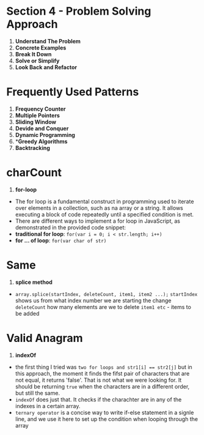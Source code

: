 # Section 4 - Problem Solving Approach 
1. **Understand The Problem** 
2. **Concrete Examples**
3. **Break It Down**
4. **Solve or Simplify**
5. **Look Back and Refactor**

# Frequently Used Patterns 
1. **Frequency Counter**
2. **Multiple Pointers**
3. **Sliding Window**
4. **Devide and Conquer**
5. **Dynamic Programming**
6. ***Greedy Algorithms**
7. **Backtracking**

# charCount 
1. **for-loop** 
- The for loop is a fundamental construct in programming used to iterate over elements in a collection, such as na array or a string. It allows executing a block of code repeatedly until a specified condition is met. 
- There are different ways to implement a for loop in JavaScript, as demonstrated in the provided code snippet: 
- **traditional for loop**: 
`for(var i = 0; i < str.length; i++)` 
- **for ... of loop**: 
`for(var char of str)` 

# Same 
1. **splice method**
- `array.splice(startIndex, deleteCount, item1, item2 ...);`
`startIndex` shows us from what index number we are starting the change 
`deleteCount` how many elements are we to delete
`item1 etc` - items to be added

# Valid Anagram 
1. **indexOf**
- the first thing I tried was `two for loops and str1[i] == str2[j]` but in this approach, the moment it finds the fifst pair of characters that are not equal, it returns 'false'. That is not what we were looking for. It should be returning `true` when the characters are in a different order, but still the same. 
- `indexOf` does just that. It checks if the charachter are in any of the indexes in a certain array. 
- `ternary operator` is a concise way to write if-else statement in a signle line, and we use it here to set up the condition when looping through the array

